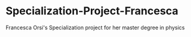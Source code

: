# Specialization-Project-Francesca
Francesca Orsi's Specialization project for her master degree in physics
